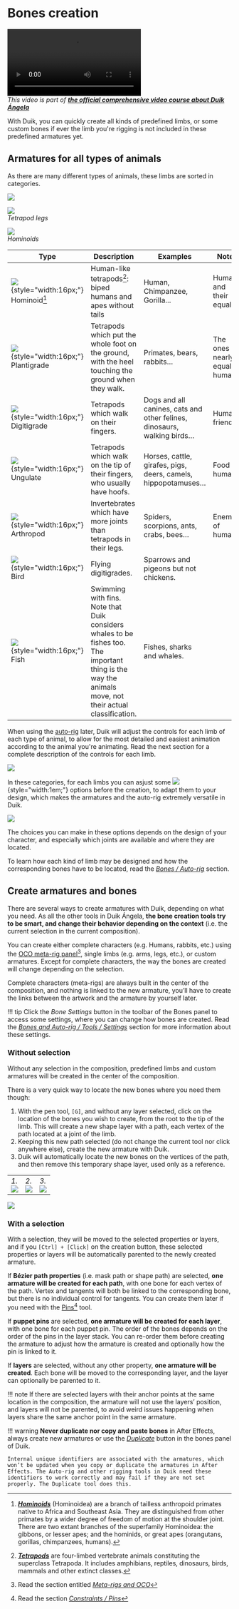# Bones creation

![RXLAB_VIDEO](https://rxlaboratory.org/wp-content/uploads/rx-videos/Duik17_C01_CreateBones__EN_720.mp4)  
*This video is part of [__the official comprehensive video course about Duik Ángela__](https://rxlaboratory.org/product/the-official-comprehensive-video-course-about-duik-angela/)*

With Duik, you can quickly create all kinds of predefined limbs, or some custom bones if ever the limb you're rigging is not included in these predefined armatures yet.

## Armatures for all types of animals

As there are many different types of animals, these limbs are sorted in categories.

![](../../img/duik/bones/bone_categories.png)

![](../../img/illustration/pattes-demo.jpg)  
*Tetrapod legs*

![](../../img/illustration/hominoid.png)  
*Hominoids*

| Type | Description | Examples | Notes |
| ---- | ----------- | -------- | ----- |
| ![](../../img/duik/icons/hominoid.svg){style="width:16px;"} Hominoid[^1] | Human-like tetrapods[^2]: biped humans and apes without tails | Human, Chimpanzee, Gorilla... | Humans and their equals. |
| ![](../../img/duik/icons/bunny.svg){style="width:16px;"} Plantigrade | Tetrapods which put the whole foot on the ground, with the heel touching the ground when they walk. | Primates, bears, rabbits… | The ones nearly equal to humans. |
| ![](../../img/duik/icons/cat.svg){style="width:16px;"} Digitigrade | Tetrapods which walk on their fingers. | Dogs and all canines, cats and other felines, dinosaurs, walking birds… | Human friends. |
| ![](../../img/duik/icons/horse.svg){style="width:16px;"} Ungulate | Tetrapods which walk on the tip of their fingers, who usually have hoofs. | Horses, cattle, girafes, pigs, deers, camels, hippopotamuses… | Food for humans. |
| ![](../../img/duik/icons/ant.svg){style="width:16px;"} Arthropod | Invertebrates which have more joints than tetrapods in their legs. | Spiders, scorpions, ants, crabs, bees… | Enemies of humans. |
| ![](../../img/duik/icons/bird.svg){style="width:16px;"} Bird | Flying digitigrades. | Sparrows and pigeons but not chickens. | |
| ![](../../img/duik/icons/fish.svg){style="width:16px;"} Fish | Swimming with fins. Note that Duik considers whales to be fishes too. The important thing is the way the animals move, not their actual classification. | Fishes, sharks and whales. | |

When using the [auto-rig](autorig/index.md) later, Duik will adjust the controls for each limb of each type of animal, to allow for the most detailed and easiest animation according to the animal you're animating. Read the next section for a complete description of the controls for each limb.

![](../../img/duik/bones/limbs.png)

In these categories, for each limbs you can asjust some ![](../../img/duik/icons/options.svg){style="width:1em;"} options before the creation, to adapt them to your design, which makes the armatures and the auto-rig extremely versatile in Duik.

![](../../img/duik/bones/limb_options.png)

The choices you can make in these options depends on the design of your character, and especially which joints are available and where they are located.

To learn how each kind of limb may be designed and how the corresponding bones have to be located, read the [*Bones / Auto-rig*](autorig/index.md) section.

## Create armatures and bones

There are several ways to create armatures with Duik, depending on what you need. As all the other tools in Duik Ángela, **the bone creation tools try to be smart, and change their behavior depending on the context** (i.e. the current selection in the current composition).

You can create either complete characters (e.g. Humans, rabbits, etc.) using the [OCO meta-rig panel](../oco/index.md)[^3], single limbs (e.g. arms, legs, etc.), or custom armatures. Except for complete characters, the way the bones are created will change depending on the selection.

Complete characters (meta-rigs) are always built in the center of the composition, and nothing is linked to the new armature, you’ll have to create the links between the artwork and the armature by yourself later.

!!! tip
    Click the *Bone Settings* button in the toolbar of the Bones panel to access some settings, where you can change how bones are created. Read the [*Bones and Auto-rig / Tools / Settings*](tools/settings.md) section for more information about these settings.

### Without selection

Without any selection in the composition, predefined limbs and custom armatures will be created in the center of the composition.

There is a very quick way to locate the new bones where you need them though:

1. With the pen tool, `[G]`, and without any layer selected, click on the location of the bones you wish to create, from the root to the tip of the limb. This will create a new shape layer with a path, each vertex of the path located at a joint of the limb.
2. Keeping this new path selected (do not change the current tool nor click anywhere else), create the new armature with Duik.
3. Duik will automatically locate the new bones on the vertices of the path, and then remove this temporary shape layer, used only as a reference.

|     |     |     |
| --- | --- | --- |
| *1.*<br>![](../../img/duik/bones/create_with_pen1.png) | *2.*<br>![](../../img/duik/bones/create_with_pen2.png) | *3.*<br>![](../../img/duik/bones/create_with_pen3.png) |

![](../../img/duik/bones/create_with_pen.gif)


### With a selection

With a selection, they will be moved to the selected properties or layers, and if you `[Ctrl] + [Click]` on the creation button, these selected properties or layers will be automatically parented to the newly created armature.

If **Bézier path properties** (i.e. mask path or shape path) are selected, **one armature will be created for each path**, with one bone for each vertex of the path.
Vertex and tangents will both be linked to the corresponding bone, but there is no individual control for tangents. You can create them later if you need with the [Pins](../constraints/pins.md)[^4] tool.

If **puppet pins** are selected, **one armature will be created for each layer**, with one bone for each puppet pin. The order of the bones depends on the order of the pins in the layer stack. You can re-order them before creating the armature to adjust how the armature is created and optionally how the pin is linked to it.

If **layers** are selected, without any other property, **one armature will be created**. Each bone will be moved to the corresponding layer, and the layer can optionally be parented to it.

!!! note
    If there are selected layers with their anchor points at the same location in the composition, the armature will not use the layers’ position, and layers will not be parented, to avoid weird issues happening when layers share the same anchor point in the same armature.

!!! warning
    **Never duplicate nor copy and paste bones** in After Effects, always create new armatures or use the [*Duplicate*](tools/duplicate.md) button in the bones panel of Duik.

    Internal unique identifiers are associated with the armatures, which won’t be updated when you copy or duplicate the armatures in After Effects. The Auto-rig and other rigging tools in Duik need these identifiers to work correctly and may fail if they are not set properly. The Duplicate tool does this.

[^1]: [***Hominoids***](https://en.wikipedia.org/wiki/Ape) (Hominoidea) are a branch of tailless anthropoid primates native to Africa and Southeast Asia. They are distinguished from other primates by a wider degree of freedom of motion at the shoulder joint. There are two extant branches of the superfamily Hominoidea: the gibbons, or lesser apes; and the hominids, or great apes (orangutans, gorillas, chimpanzees, humans).

[^2]: [***Tetrapods***](https://en.wikipedia.org/wiki/Tetrapod) are four-limbed vertebrate animals constituting the superclass Tetrapoda. It includes amphibians, reptiles, dinosaurs, birds, mammals and other extinct classes.

[^3]: Read the section entitled [*Meta-rigs and OCO*](../oco/index.md)

[^4]: Read the section [*Constraints / Pins*](../constraints/pins.md)